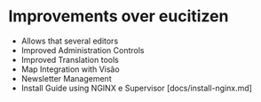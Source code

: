 Improvements over eucitizen
==============================

* Allows that several editors
* Improved Administration Controls
* Improved Translation tools
* Map Integration with Visão
* Newsletter Management
* Install Guide using NGINX e Supervisor [docs/install-nginx.md]


